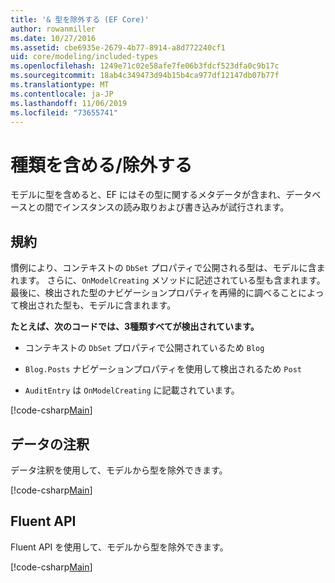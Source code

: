 ```yaml
---
title: '& 型を除外する (EF Core)'
author: rowanmiller
ms.date: 10/27/2016
ms.assetid: cbe6935e-2679-4b77-8914-a8d772240cf1
uid: core/modeling/included-types
ms.openlocfilehash: 1249e71c02e58afe7fe06b3fdcf523dfa0c9b17c
ms.sourcegitcommit: 18ab4c349473d94b15b4ca977df12147db07b77f
ms.translationtype: MT
ms.contentlocale: ja-JP
ms.lasthandoff: 11/06/2019
ms.locfileid: "73655741"
---
```

# <a name="including--excluding-types"></a>種類を含める/除外する

モデルに型を含めると、EF にはその型に関するメタデータが含まれ、データベースとの間でインスタンスの読み取りおよび書き込みが試行されます。

## <a name="conventions"></a>規約

慣例により、コンテキストの `DbSet` プロパティで公開される型は、モデルに含まれます。 さらに、`OnModelCreating` メソッドに記述されている型も含まれます。 最後に、検出された型のナビゲーションプロパティを再帰的に調べることによって検出された型も、モデルに含まれます。

**たとえば、次のコードでは、3種類すべてが検出されています。**

* コンテキストの `DbSet` プロパティで公開されているため `Blog`

* `Blog.Posts` ナビゲーションプロパティを使用して検出されるため `Post`

* `AuditEntry` は `OnModelCreating` に記載されています。

[!code-csharp[Main](../../../samples/core/Modeling/Conventions/IncludedTypes.cs?name=IncludedTypes&highlight=3,7,16)]

## <a name="data-annotations"></a>データの注釈

データ注釈を使用して、モデルから型を除外できます。

[!code-csharp[Main](../../../samples/core/Modeling/DataAnnotations/IgnoreType.cs?highlight=20)]

## <a name="fluent-api"></a>Fluent API

Fluent API を使用して、モデルから型を除外できます。

[!code-csharp[Main](../../../samples/core/Modeling/FluentAPI/IgnoreType.cs?highlight=12)]
